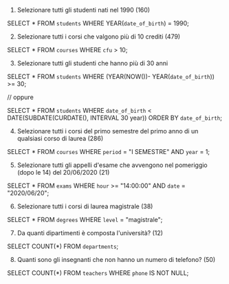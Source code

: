1. Selezionare tutti gli studenti nati nel 1990 (160)

SELECT * 
FROM `students` 
WHERE YEAR(`date_of_birth`) = 1990;

2. Selezionare tutti i corsi che valgono più di 10 crediti (479)

SELECT * 
FROM `courses` 
WHERE `cfu` > 10;

3. Selezionare tutti gli studenti che hanno più di 30 anni

SELECT *
FROM `students` 
WHERE (YEAR(NOW())- YEAR(`date_of_birth`)) >= 30;

// oppure

SELECT *
FROM `students` 
WHERE `date_of_birth` < DATE(SUBDATE(CURDATE(), INTERVAL 30 year))
ORDER BY `date_of_birth`;

4. Selezionare tutti i corsi del primo semestre del primo anno di un qualsiasi corso di
laurea (286)

SELECT * 
FROM `courses` 
WHERE `period` = "I SEMESTRE"
AND `year` = 1;

5. Selezionare tutti gli appelli d'esame che avvengono nel pomeriggio (dopo le 14) del
20/06/2020 (21)

SELECT *
FROM `exams` 
WHERE `hour` >= "14:00:00"
AND `date` = "2020/06/20";

6. Selezionare tutti i corsi di laurea magistrale (38)

SELECT *
FROM `degrees` 
WHERE `level` = "magistrale";

7. Da quanti dipartimenti è composta l'università? (12)

SELECT COUNT(*)
FROM `departments`;

8. Quanti sono gli insegnanti che non hanno un numero di telefono? (50)

SELECT COUNT(*)
FROM `teachers` 
WHERE `phone` IS NOT NULL;